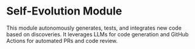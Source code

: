 # Self-Evolution Module

This module autonomously generates, tests, and integrates new code based on discoveries. It leverages LLMs for code generation and GitHub Actions for automated PRs and code review.
